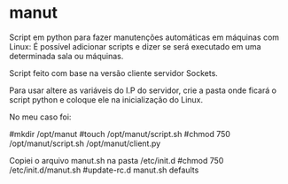 # manut
Script em python para fazer manutenções automáticas em máquinas com Linux:
É possível adicionar scripts e dizer se será executado em uma determinada sala ou máquinas.

Script feito com base na versão cliente servidor Sockets.

Para usar altere as variáveis do I.P do servidor, crie a pasta onde ficará o script python e coloque ele na inicialização do Linux.

No meu caso foi:

#mkdir /opt/manut
#touch /opt/manut/script.sh
#chmod 750 /opt/manut/script.sh /opt/manut/client.py
 
Copiei o arquivo manut.sh na pasta /etc/init.d
#chmod 750 /etc/init.d/manut.sh
#update-rc.d manut.sh defaults

